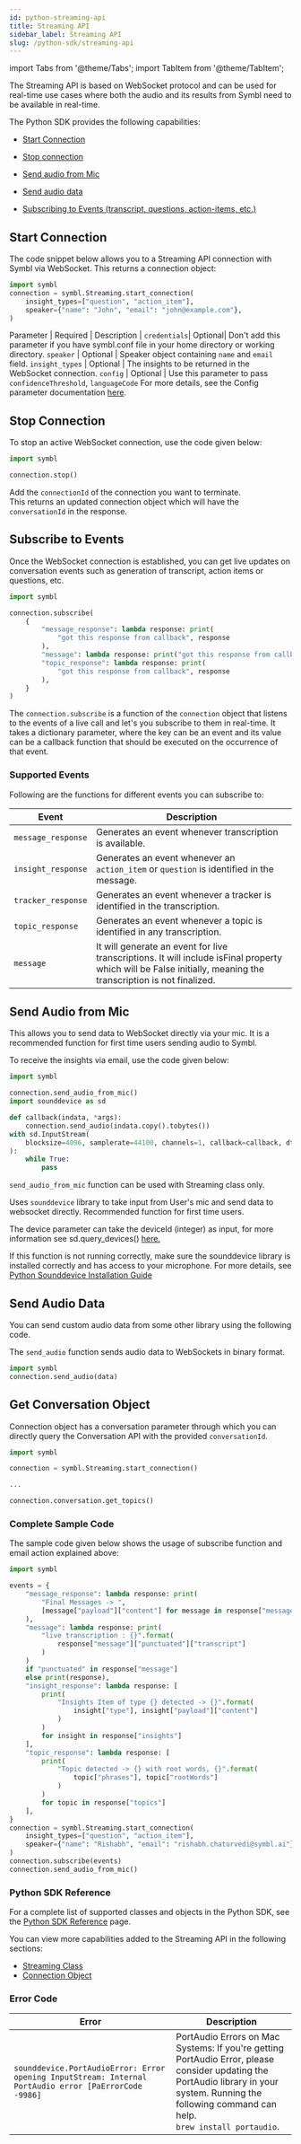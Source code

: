 ```yaml
---
id: python-streaming-api
title: Streaming API
sidebar_label: Streaming API
slug: /python-sdk/streaming-api
---
```

import Tabs from '@theme/Tabs';
import TabItem from '@theme/TabItem';

The Streaming API is based on WebSocket protocol and can be used for real-time use cases where both the audio and its results from Symbl need to be available in real-time.


The Python SDK provides the following capabilities: 

- [Start Connection](#start-connection)<br/>

- [Stop connection](#stop-connection)<br/>

- [Send audio from Mic](#send-audio-from-mic)<br/>

- [Send audio data](#send-audio-data)<br/>

- [Subscribing to Events (transcript, questions, action-items, etc.)](#subscribe-to-events)<br/>


## Start Connection

The code snippet below allows you to a Streaming API connection with Symbl via WebSocket. This returns a connection object:
```py
import symbl
connection = symbl.Streaming.start_connection(
    insight_types=["question", "action_item"],
    speaker={"name": "John", "email": "john@example.com"},
)

```
Parameter | Required | Description |
`credentials`| Optional| Don't add this parameter if you have symbl.conf file in your home directory or working directory.
`speaker` | Optional | Speaker object containing `name` and `email` field.
`insight_types` | Optional | The insights to be returned in the WebSocket connection.
`config` | Optional | Use this parameter to pass `confidenceThreshold`, `languageCode` For more details, see the Config parameter documentation [here](/docs/streaming-api/api-reference/#config). 

## Stop Connection

To stop an active WebSocket connection, use the code given below:

```py
import symbl

connection.stop()
```

Add the `connectionId` of the connection you want to terminate.<br/>
This returns an updated connection object which will have the `conversationId` in the response.

## Subscribe to Events

Once the WebSocket connection is established, you can get live updates on conversation events such as generation of transcript, action items or questions, etc.

```py
import symbl

connection.subscribe(
    {
        "message_response": lambda response: print(
            "got this response from callback", response
        ),
        "message": lambda response: print("got this response from callback", response),
        "topic_response": lambda response: print(
            "got this response from callback", response
        ),
    }
)
```

The `connection.subscribe` is a function of the `connection` object that listens to the events of a live call and let's you subscribe to them in real-time. It takes a dictionary parameter, where the key can be an event and its value can be a callback function that should be executed on the occurrence of that event.

### Supported Events 

Following are the functions for different events you can subscribe to: 

Event  | Description 
----------- |------- |
`message_response` | Generates an event whenever transcription is available.
`insight_response` | Generates an event whenever an `action_item` or `question` is identified in the message. 
`tracker_response`| Generates an event whenever a tracker is identified in the transcription.
`topic_response` | Generates an event whenever a topic is identified in any transcription.
`message`| It will generate an event for live transcriptions. It will include isFinal property which will be False initially, meaning the transcription is not finalized.

## Send Audio from Mic

This allows you to send data to WebSocket directly via your mic. It is a recommended function for first time users sending audio to Symbl.   

To receive the insights via email, use the code given below:

```py
import symbl

connection.send_audio_from_mic()
import sounddevice as sd

def callback(indata, *args):
    connection.send_audio(indata.copy().tobytes())
with sd.InputStream(
    blocksize=4096, samplerate=44100, channels=1, callback=callback, dtype="int16"
):
    while True:
        pass

```

`send_audio_from_mic` function can be used with Streaming class only.


Uses `sounddevice` library to take input from User's mic and send data to websocket directly. Recommended function for first time users.

The device parameter can take the deviceId (integer) as input, for more information see sd.query_devices() [here.](https://python-sounddevice.readthedocs.io/en/0.3.12/api.html#sounddevice.query_devices)

If this function is not running correctly, make sure the sounddevice library is installed correctly and has access to your microphone. For more details, see [Python Sounddevice Installation Guide](https://python-sounddevice.readthedocs.io/en/0.4.1/installation.html)

## Send Audio Data

You can send custom audio data from some other library using the following code. 

The `send_audio` function sends audio data to WebSockets in binary format.


```py
import symbl
connection.send_audio(data)

```

## Get Conversation Object

Connection object has a conversation parameter through which you can directly query the Conversation API with the provided `conversationId`.

```py
import symbl

connection = symbl.Streaming.start_connection()

...

connection.conversation.get_topics()
```

### Complete Sample Code

The sample code given below shows the usage of subscribe function and email action explained above:

```py
import symbl

events = {
    "message_response": lambda response: print(
        "Final Messages -> ",
        [message["payload"]["content"] for message in response["messages"]],
    ),
    "message": lambda response: print(
        "live transcription : {}".format(
            response["message"]["punctuated"]["transcript"]
        )
    )
    if "punctuated" in response["message"]
    else print(response),
    "insight_response": lambda response: [
        print(
            "Insights Item of type {} detected -> {}".format(
                insight["type"], insight["payload"]["content"]
            )
        )
        for insight in response["insights"]
    ],
    "topic_response": lambda response: [
        print(
            "Topic detected -> {} with root words, {}".format(
                topic["phrases"], topic["rootWords"]
            )
        )
        for topic in response["topics"]
    ],
}
connection = symbl.Streaming.start_connection(
    insight_types=["question", "action_item"],
    speaker={"name": "Rishabh", "email": "rishabh.chaturvedi@symbl.ai"},
)
connection.subscribe(events)
connection.send_audio_from_mic()
```

### Python SDK Reference

For a complete list of supported classes and objects in the Python SDK, see the [Python SDK Reference](/docs/python-sdk/python-sdk-reference) page. 

You can view more capabilities added to the Streaming API in the following sections:

- [Streaming Class](/docs/python-sdk/python-sdk-reference#streaming-class)<br/>
- [Connection Object](/docs/python-sdk/python-sdk-reference#connection-object)

### Error Code

Error | Description
----- | -------- | 
`sounddevice.PortAudioError: Error opening InputStream: Internal PortAudio error [PaErrorCode -9986]`| PortAudio Errors on Mac Systems: If you're getting PortAudio Error, please consider updating the PortAudio library in your system. Running the following command can help. <br/> `brew install portaudio`.